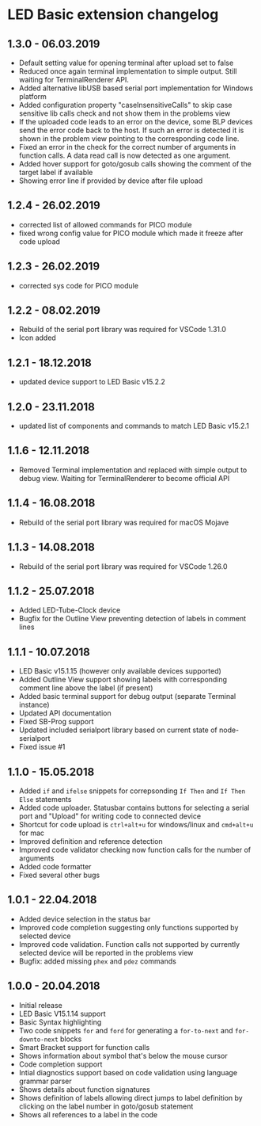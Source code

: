 # LED Basic extension changelog

## 1.3.0 - 06.03.2019
- Default setting value for opening terminal after upload set to false
- Reduced once again terminal implementation to simple output. Still waiting for TerminalRenderer API.
- Added alternative libUSB based serial port implementation for Windows platform
- Added configuration property "caseInsensitiveCalls" to skip case sensitive lib calls check and not show them in the problems view
- If the uploaded code leads to an error on the device, some BLP devices send the error code back to the host. If such an error is detected it is shown in the problem view pointing to the corresponding code line.
- Fixed an error in the check for the correct number of arguments in function calls. A data read call is now detected as one argument.
- Added hover support for goto/gosub calls showing the comment of the target label if available
- Showing error line if provided by device after file upload

## 1.2.4 - 26.02.2019
- corrected list of allowed commands for PICO module
- fixed wrong config value for PICO module which made it freeze after code upload

## 1.2.3 - 26.02.2019
- corrected sys code for PICO module

## 1.2.2 - 08.02.2019
- Rebuild of the serial port library was required for VSCode 1.31.0
- Icon added

## 1.2.1 - 18.12.2018
- updated device support to LED Basic v15.2.2

## 1.2.0 - 23.11.2018
- updated list of components and commands to match LED Basic v15.2.1

## 1.1.6 - 12.11.2018
- Removed Terminal implementation and replaced with simple output to debug view. Waiting for TerminalRenderer to become official API

## 1.1.4 - 16.08.2018
- Rebuild of the serial port library was required for macOS Mojave

## 1.1.3 - 14.08.2018
- Rebuild of the serial port library was required for VSCode 1.26.0

## 1.1.2 - 25.07.2018
- Added LED-Tube-Clock device
- Bugfix for the Outline View preventing detection of labels in comment lines

## 1.1.1 - 10.07.2018
- LED Basic v15.1.15 (however only available devices supported)
- Added Outline View support showing labels with corresponding comment line above the label (if present)
- Added basic terminal support for debug output (separate Terminal instance)
- Updated API documentation
- Fixed SB-Prog support
- Updated included serialport library based on current state of node-serialport
- Fixed issue #1

## 1.1.0 - 15.05.2018
- Added `if` and `ifelse` snippets for correpsonding `If Then` and `If Then Else` statements
- Added code uploader. Statusbar contains buttons for selecting a serial port and "Upload" for writing code to connected device
- Shortcut for code upload is `ctrl+alt+u` for windows/linux and `cmd+alt+u` for mac
- Improved definition and reference detection
- Improved code validator checking now function calls for the number of arguments
- Added code formatter
- Fixed several other bugs

## 1.0.1 - 22.04.2018
- Added device selection in the status bar
- Improved code completion suggesting only functions supported by selected device
- Improved code validation. Function calls not supported by currently selected device will be reported in the problems view
- Bugfix: added missing `phex` and `pdez` commands

## 1.0.0 - 20.04.2018
- Initial release
- LED Basic V15.1.14 support
- Basic Syntax highlighting
- Two code snippets `for` and `ford` for generating a `for-to-next` and `for-downto-next` blocks
- Smart Bracket support for function calls
- Shows information about symbol that's below the mouse cursor
- Code completion support
- Intial diagnostics support based on code validation using language grammar parser
- Shows details about function signatures
- Shows definition of labels allowing direct jumps to label definition by clicking on the label number in goto/gosub statement
- Shows all references to a label in the code

